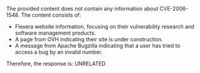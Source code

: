 The provided content does not contain any information about CVE-2006-1548. The content consists of:
- Flexera website information, focusing on their vulnerability research and software management products.
- A page from OVH indicating their site is under construction.
- A message from Apache Bugzilla indicating that a user has tried to access a bug by an invalid number.

Therefore, the response is: UNRELATED